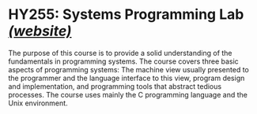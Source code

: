 # HY255: Systems Programming Lab *[(website)](https://csd.uoc.gr/~hy255/)*

The purpose of this course is to provide a solid understanding of the fundamentals in programming systems. The course covers three basic aspects of programming systems: The machine view usually presented to the programmer and the language interface to this view, program design and implementation, and programming tools that abstract tedious processes. The course uses mainly the C programming language and the Unix environment.